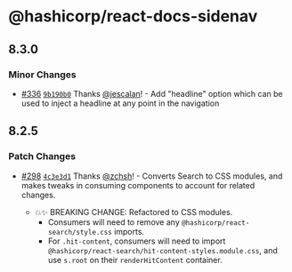 # @hashicorp/react-docs-sidenav

## 8.3.0

### Minor Changes

- [#336](https://github.com/hashicorp/react-components/pull/336) [`9b190b0`](https://github.com/hashicorp/react-components/commit/9b190b0b13beb1045825ee2b1eb560b84215c265) Thanks [@jescalan](https://github.com/jescalan)! - Add "headline" option which can be used to inject a headline at any point in the navigation

## 8.2.5

### Patch Changes

- [#298](https://github.com/hashicorp/react-components/pull/298) [`4c3e3d1`](https://github.com/hashicorp/react-components/commit/4c3e3d1efdba091f1a38b69b209f581e814f0e57) Thanks [@zchsh](https://github.com/zchsh)! - Converts Search to CSS modules, and makes tweaks in consuming components to account for related changes.

  - 💥✨ BREAKING CHANGE: Refactored to CSS modules.
    - Consumers will need to remove any `@hashicorp/react-search/style.css` imports.
    - For `.hit-content`, consumers will need to import `@hashicorp/react-search/hit-content-styles.module.css`, and use `s.root` on their `renderHitContent` container.
